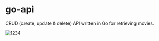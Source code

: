 # go-api
CRUD (create, update &amp; delete) API written in Go for retrieving movies.

![1234](https://user-images.githubusercontent.com/44801711/185844283-10671a4a-c4f4-498a-a070-b0dc50cc4460.png)
